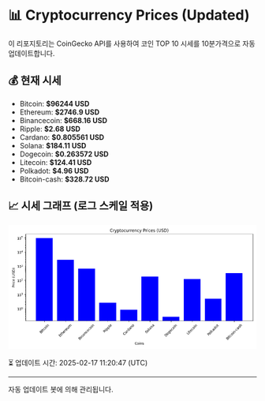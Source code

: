 
# 📊 Cryptocurrency Prices (Updated)

이 리포지토리는 CoinGecko API를 사용하여 코인 TOP 10 시세를 10분가격으로 자동 업데이트합니다.

## 💰 현재 시세
- Bitcoin: **$96244 USD**
- Ethereum: **$2746.9 USD**
- Binancecoin: **$668.16 USD**
- Ripple: **$2.68 USD**
- Cardano: **$0.805561 USD**
- Solana: **$184.11 USD**
- Dogecoin: **$0.263572 USD**
- Litecoin: **$124.41 USD**
- Polkadot: **$4.96 USD**
- Bitcoin-cash: **$328.72 USD**

## 📈 시세 그래프 (로그 스케일 적용)
![Crypto Prices](crypto_prices.png)

⏳ 업데이트 시간: 2025-02-17 11:20:47 (UTC)

---
자동 업데이트 봇에 의해 관리됩니다.
